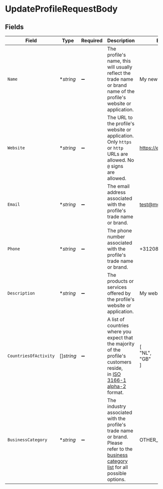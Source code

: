 # UpdateProfileRequestBody


## Fields

| Field                                                                                                                                                                       | Type                                                                                                                                                                        | Required                                                                                                                                                                    | Description                                                                                                                                                                 | Example                                                                                                                                                                     |
| --------------------------------------------------------------------------------------------------------------------------------------------------------------------------- | --------------------------------------------------------------------------------------------------------------------------------------------------------------------------- | --------------------------------------------------------------------------------------------------------------------------------------------------------------------------- | --------------------------------------------------------------------------------------------------------------------------------------------------------------------------- | --------------------------------------------------------------------------------------------------------------------------------------------------------------------------- |
| `Name`                                                                                                                                                                      | **string*                                                                                                                                                                   | :heavy_minus_sign:                                                                                                                                                          | The profile's name, this will usually reflect the trade name or brand name of the profile's website or<br/>application.                                                     | My new website name                                                                                                                                                         |
| `Website`                                                                                                                                                                   | **string*                                                                                                                                                                   | :heavy_minus_sign:                                                                                                                                                          | The URL to the profile's website or application. Only `https` or `http` URLs are allowed. No `@` signs<br/>are allowed.                                                     | https://example.com                                                                                                                                                         |
| `Email`                                                                                                                                                                     | **string*                                                                                                                                                                   | :heavy_minus_sign:                                                                                                                                                          | The email address associated with the profile's trade name or brand.                                                                                                        | test@mollie.com                                                                                                                                                             |
| `Phone`                                                                                                                                                                     | **string*                                                                                                                                                                   | :heavy_minus_sign:                                                                                                                                                          | The phone number associated with the profile's trade name or brand.                                                                                                         | +31208202071                                                                                                                                                                |
| `Description`                                                                                                                                                               | **string*                                                                                                                                                                   | :heavy_minus_sign:                                                                                                                                                          | The products or services offered by the profile's website or application.                                                                                                   | My website description                                                                                                                                                      |
| `CountriesOfActivity`                                                                                                                                                       | []*string*                                                                                                                                                                  | :heavy_minus_sign:                                                                                                                                                          | A list of countries where you expect that the majority of the profile's customers reside,<br/>in [ISO 3166-1 alpha-2](https://en.wikipedia.org/wiki/ISO_3166-1_alpha-2) format. | [<br/>"NL",<br/>"GB"<br/>]                                                                                                                                                  |
| `BusinessCategory`                                                                                                                                                          | **string*                                                                                                                                                                   | :heavy_minus_sign:                                                                                                                                                          | The industry associated with the profile's trade name or brand. Please refer to the<br/>[business category list](common-data-types) for all possible options.               | OTHER_MERCHANDISE                                                                                                                                                           |